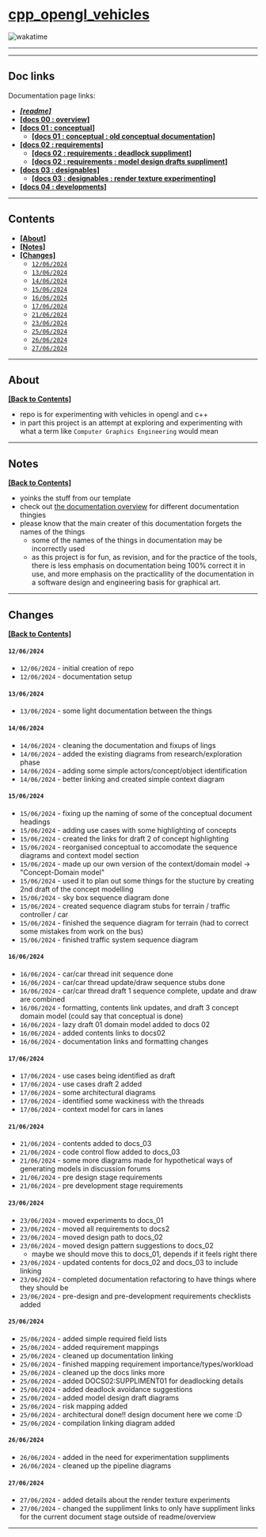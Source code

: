 # [cpp_opengl_vehicles](https://github.com/corbeau217/cpp_opengl_vehicles)

![wakatime](https://wakatime.com/badge/user/018b08ae-3eb8-4326-bd58-0017702d0437/project/333f6d7f-2e73-4013-8acb-32604da642ed.svg?style=for-the-badge&color=f05e16&labelColor=f05e16)

---
---

## Doc links

Documentation page links:
* [***[readme]***](./readme.md#doc-links)
* [**[docs 00 : overview]**](./docs_00_overview.md#doc-links)
* [**[docs 01 : conceptual]**](./docs_01_conceptual.md#doc-links)
    * [**[docs 01 : conceptual : old conceptual documentation]**](./docs_01_conceptual_suppliment_01.md#doc-links)
* [**[docs 02 : requirements]**](./docs_02_requirements.md#doc-links)
    * [**[docs 02 : requirements : deadlock suppliment]**](./docs_02_requirements_suppliment_01.md#doc-links)
    * [**[docs 02 : requirements : model design drafts suppliment]**](./docs_02_requirements_suppliment_02.md#doc-links)
* [**[docs 03 : designables]**](./docs_03_designables.md#doc-links)
    * [**[docs 03 : designables : render texture experimenting]**](./docs_03_designables_experiments_01.md#doc-links)
* [**[docs 04 : developments]**](./docs_04_developments.md#doc-links)

---

## Contents

* [**[About]**](#about)
* [**[Notes]**](#notes)
* [**[Changes]**](#changes)
    * [`12/06/2024`](#12062024)
    * [`13/06/2024`](#13062024)
    * [`14/06/2024`](#14062024)
    * [`15/06/2024`](#15062024)
    * [`16/06/2024`](#16062024)
    * [`17/06/2024`](#17062024)
    * [`21/06/2024`](#21062024)
    * [`23/06/2024`](#23062024)
    * [`25/06/2024`](#25062024)
    * [`26/06/2024`](#26062024)
    * [`27/06/2024`](#27062024)

---

## About

[**[Back to Contents]**](#contents)


* repo is for experimenting with vehicles in opengl and c++
* in part this project is an attempt at exploring and experimenting with what a term like `Computer Graphics Engineering` would mean

---

## Notes 

[**[Back to Contents]**](#contents)

* yoinks the stuff from our template
* check out [the documentation overview](./docs_00_overview.md) for different documentation thingies
* please know that the main creater of this documentation forgets the names of the things
    * some of the names of the things in documentation may be incorrectly used
    * as this project is for fun, as revision, and for the practice of the tools, there is less emphasis on documentation being 100% correct it in use, and more emphasis on the practicallity of the documentation in a software design and engineering basis for graphical art.

---

## Changes

[**[Back to Contents]**](#contents)

#### `12/06/2024`

* `12/06/2024` - initial creation of repo
* `12/06/2024` - documentation setup

#### `13/06/2024`

* `13/06/2024` - some light documentation between the things

#### `14/06/2024`

* `14/06/2024` - cleaning the documentation and fixups of lings
* `14/06/2024` - added the existing diagrams from research/exploration phase
* `14/06/2024` - adding some simple actors/concept/object identification
* `14/06/2024` - better linking and created simple context diagram

#### `15/06/2024`

* `15/06/2024` - fixing up the naming of some of the conceptual document headings
* `15/06/2024` - adding use cases with some highlighting of concepts
* `15/06/2024` - created the links for draft 2 of concept highlighting
* `15/06/2024` - reorganised conceptual to accomodate the sequence diagrams and context model section
* `15/06/2024` - made up our own version of the context/domain model -> "Concept-Domain model"
* `15/06/2024` - used it to plan out some things for the stucture by creating 2nd draft of the concept modelling
* `15/06/2024` - sky box sequence diagram done
* `15/06/2024` - created sequence diagram stubs for terrain / traffic controller / car
* `15/06/2024` - finished the sequence diagram for terrain (had to correct some mistakes from work on the bus)
* `15/06/2024` - finished traffic system sequence diagram

#### `16/06/2024`

* `16/06/2024` - car/car thread init sequence done
* `16/06/2024` - car/car thread update/draw sequence stubs done
* `16/06/2024` - car/car thread draft 1 sequence complete, update and draw are combined
* `16/06/2024` - formatting, contents link updates, and draft 3 concept domain model (could say that conceptual is done)
* `16/06/2024` - lazy draft 01 domain model added to docs 02
* `16/06/2024` - added contents links to docs02
* `16/06/2024` - documentation links and formatting changes

#### `17/06/2024`

* `17/06/2024` - use cases being identified as draft
* `17/06/2024` - use cases draft 2 added
* `17/06/2024` - some architectural diagrams
* `17/06/2024` - identified some wackiness with the threads
* `17/06/2024` - context model for cars in lanes

#### `21/06/2024`

* `21/06/2024` - contents added to docs_03
* `21/06/2024` - code control flow added to docs_03
* `21/06/2024` - some more diagrams made for hypothetical ways of generating models in discussion forums
* `21/06/2024` - pre design stage requirements
* `21/06/2024` - pre development stage requirements

#### `23/06/2024`

* `23/06/2024` - moved experiments to docs_01
* `23/06/2024` - moved all requirements to docs2
* `23/06/2024` - moved design path to docs_02
* `23/06/2024` - moved design pattern suggestions to docs_02
    * maybe we should move this to docs_01, depends if it feels right there
* `23/06/2024` - updated contents for docs_02 and docs_03 to include linking
* `23/06/2024` - completed documentation refactoring to have things where they should be
* `23/06/2024` - pre-design and pre-development requirements checklists added

#### `25/06/2024`

* `25/06/2024` - added simple required field lists
* `25/06/2024` - added requirement mappings
* `25/06/2024` - cleaned up documentation linking
* `25/06/2024` - finished mapping requirement importance/types/workload
* `25/06/2024` - cleaned up the docs links more
* `25/06/2024` - added DOCS02:SUPPLIMENT01 for deadlocking details
* `25/06/2024` - added deadlock avoidance suggestions
* `25/06/2024` - added model design draft diagrams
* `25/06/2024` - risk mapping added
* `25/06/2024` - architectural done!! design document here we come :D
* `25/06/2024` - compilation linking diagram added

#### `26/06/2024`

* `26/06/2024` - added in the need for experimentation suppliments
* `26/06/2024` - cleaned up the pipeline diagrams

#### `27/06/2024`

* `27/06/2024` - added details about the render texture experiments
* `27/06/2024` - changed the suppliment links to only have suppliment links for the current document stage outside of readme/overview

---

